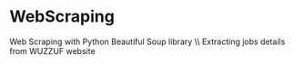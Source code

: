 # WebScraping
Web Scraping with Python Beautiful Soup library \\\ Extracting jobs details from WUZZUF website 
